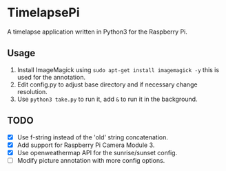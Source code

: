 # TimelapsePi
A timelapse application written in Python3 for the Raspberry Pi.

## Usage
1. Install ImageMagick using ```sudo apt-get install imagemagick -y``` this is used for the annotation.
2. Edit config.py to adjust base directory and if necessary change resolution.
3. Use ```python3 take.py``` to run it, add ```&``` to run it in the background.

## TODO

- [x] Use f-string instead of the 'old' string concatenation.
- [x] Add support for Raspberry Pi Camera Module 3.
- [x] Use openweathermap API for the sunrise/sunset config.
- [ ] Modify picture annotation with more config options.
